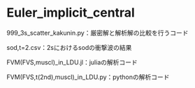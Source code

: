 # Euler_implicit_central

999_3s_scatter_kakunin.py：厳密解と解析解の比較を行うコード 

sod,t=2.csv：2sにおけるsodの衝撃波の結果

FVM(FVS,muscl)_in_LDU.jl：juliaの解析コード

FVM(FVS,t(2nd),muscl)_in_LDU.py：pythonの解析コード

